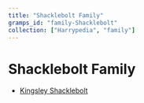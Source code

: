 ```yaml
---
title: "Shacklebolt Family"
gramps_id: "family-Shacklebolt"
collection: ["Harrypedia", "family"]
---
```


# Shacklebolt Family

- [Kingsley Shacklebolt](/Harrypedia/people/Shacklebolt/Kingsley/)
